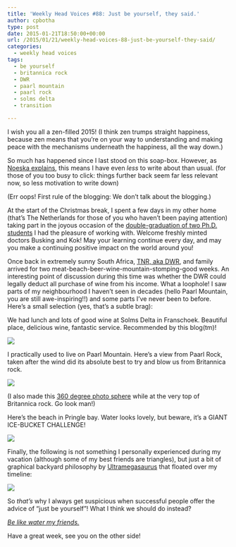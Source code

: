 ```yaml
---
title: 'Weekly Head Voices #88: Just be yourself, they said.'
author: cpbotha
type: post
date: 2015-01-21T18:50:00+00:00
url: /2015/01/21/weekly-head-voices-88-just-be-yourself-they-said/
categories:
  - weekly head voices
tags:
  - be yourself
  - britannica rock
  - DWR
  - paarl mountain
  - paarl rock
  - solms delta
  - transition

---
```

I wish you all a zen-filled 2015! (I think zen trumps straight happiness, because zen means that you&#8217;re on your way to understanding and making peace with the mechanisms underneath the happiness, all the way down.) 

So much has happened since I last stood on this soap-box. However, as [Noeska explains][1], this means I have even _less_ to write about than usual. (for those of you too busy to click: things further back seem far less relevant now, so less motivation to write down) 

(Err oops! First rule of the blogging: We don&#8217;t talk about the blogging.) 

At the start of the Christmas break, I spent a few days in my other home (that&#8217;s The Netherlands for those of you who haven&#8217;t been paying attention) taking part in the joyous occasion of the [double-graduation of two Ph.D. students][2] I had the pleasure of working with. Welcome freshly minted doctors Busking and Kok! May your learning continue every day, and may you make a continuing positive impact on the world around you! 

Once back in extremely sunny South Africa, [TNR, aka DWR][3], and family arrived for two meat-beach-beer-wine-mountain-stomping-good weeks. An interesting point of discussion during this time was whether the DWR could legally deduct all purchase of wine from his income. What a loophole! I saw parts of my neighbourhood I haven&#8217;t seen in decades (hello Paarl Mountain, you are still awe-inspiring!!) and some parts I&#8217;ve never been to before. Here&#8217;s a small selection (yes, that&#8217;s a subtle brag): 

We had lunch and lots of good wine at Solms Delta in Franschoek. Beautiful place, delicious wine, fantastic service. Recommended by this blog(tm)! 

<div class="figure">
  <p>
    <a href="http://cpbotha.net/wp-content/uploads/2015/01/wpid-solms_delta.jpg" data-rel="lightbox-image-0" data-rl_title="" data-rl_caption="" title=""><img src="http://cpbotha.net/wp-content/uploads/2015/01/wpid-solms_delta-300x225.jpg" /></a>
  </p></p>
</div>

I practically used to live on Paarl Mountain. Here&#8217;s a view from Paarl Rock, taken after the wind did its absolute best to try and blow us from Britannica rock. <a href="http://cpbotha.net/wp-content/uploads/2015/01/wpid-view_from_paarl_rock.jpg" data-rel="lightbox-image-1" data-rl_title="" data-rl_caption="" title="">

![][4]</a> 

(I also made this [360 degree photo sphere][5] while at the very top of Britannica rock. Go look man!) 

Here&#8217;s the beach in Pringle bay. Water looks lovely, but beware, it&#8217;s a GIANT ICE-BUCKET CHALLENGE! 

<div class="figure">
  <p>
    <a href="http://cpbotha.net/wp-content/uploads/2015/01/wpid-pringle_bay.jpg" data-rel="lightbox-image-2" data-rl_title="" data-rl_caption="" title=""><img src="http://cpbotha.net/wp-content/uploads/2015/01/wpid-pringle_bay-300x78.jpg" /></a>
  </p></p>
</div>

Finally, the following is not something I personally experienced during my vacation (although some of my best friends are triangles), but just a bit of graphical backyard philosophy by [Ultramegasaurus][6] that floated over my timeline: 

<div class="figure">
  <p>
    <a href="http://cpbotha.net/wp-content/uploads/2015/01/wpid-just_be_yourself_imgur.png" data-rel="lightbox-image-3" data-rl_title="" data-rl_caption="" title=""><img src="http://cpbotha.net/wp-content/uploads/2015/01/wpid-just_be_yourself_imgur-201x300.png" /></a>
  </p></p>
</div>

So _that&#8217;s_ why I always get suspicious when successful people offer the advice of &#8220;just be yourself&#8221;! What I think we should do instead? 

_[Be like water my friends.][7]_ 

Have a great week, see you on the other side!

 [1]: http://noeskasmit.com/weekly-status-update-29-blog-nothing/
 [2]: http://cpbotha.net/2014/12/04/weekly-head-voices-87-good-reads/
 [3]: http://dewijnrecensent.nl/
 [4]: http://cpbotha.net/wp-content/uploads/2015/01/wpid-view_from_paarl_rock-300x80.jpg
 [5]: https://www.google.com/maps/views/u/0/view/102438662851504788261/gphoto/6105771337212356178
 [6]: http://www.reddit.com/r/ForeverAlone/comments/2906un/just_be_yourself/
 [7]: http://cpbotha.net/2014/09/09/weekly-head-voices-81-middle-aged-zen/
